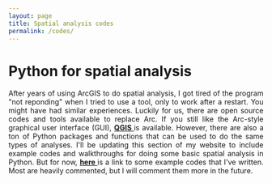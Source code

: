 ```yaml
---
layout: page
title: Spatial analysis codes
permalink: /codes/
---
```

<html>
<head>
<style>
</style>
</head>
<body>


<h1><b>Python for spatial analysis</b></h1>
	<p style="text-align:justify">
After years of using ArcGIS to do spatial analysis, I got tired of the program "not reponding" when I tried to use a tool, only to work after a restart. You might have had similar experiences. Luckily for us, there are open source codes and tools available to replace Arc. If you still like the Arc-style graphical user interface (GUI), <a href="https://www.qgis.org/en/site/"><b>QGIS </b></a>is available. However, there are also a ton of Python packages and functions that can be used to do the same types of analyses. I'll be updating this section of my website to include example codes and walkthroughs for doing some basic spatial analysis in Python. But for now, <a href = "https://github.com/evanthaler/CodeExamples"><b>here </b><a> is a link to some example codes that I've written. Most are heavily commented, but I will comment them more in the future. 
	</p>